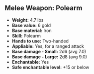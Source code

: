 ## Melee Weapon: Polearm
- **Weight:** 4.7 lbs
- **Base value:** 6 gold
- **Base material:** Iron
- **Skill:** Polearm
- **Hands to use:** Two-handed
- **Appliable:** Yes, for a ranged attack
- **Base damage - Small:** 2d6 (avg 7.0)
- **Base damage - Large:** 2d8 (avg 9.0)
- **Enchantable:** Yes
- **Safe enchantable level:** +15 or below
